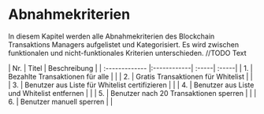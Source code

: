 # Abnahmekriterien

In diesem Kapitel werden alle Abnahmekriterien des Blockchain Transaktions Managers aufgelistet und Kategorisiert.
Es wird zwischen funktionalen und nicht-funktionales Kriterien unterschieden.
//TODO Text

| Nr.       | Titel  | Beschreibung |
| :------------- |:------------| :-----| :-----|
| 1.     |  Bezahlte Transaktionen für alle  | |
| 2.     |  Gratis Transaktionen für Whitelist | |
| 3.     |  Benutzer aus Liste für Whitelist certifizieren  | |
| 4.     |  Benutzer aus Liste und Whitelist entfernen  | |
| 5.     |  Benutzer nach 20 Transaktionen sperren  | |
| 6.     |  Benutzer manuell sperren  | |


